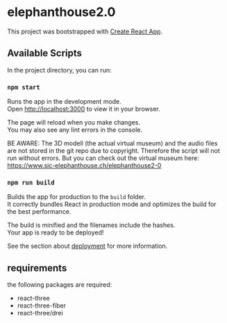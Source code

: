 # elephanthouse2.0

This project was bootstrapped with [Create React App](https://github.com/facebook/create-react-app).

## Available Scripts

In the project directory, you can run:

### `npm start`

Runs the app in the development mode.\
Open [http://localhost:3000](http://localhost:3000) to view it in your browser. 

The page will reload when you make changes.\
You may also see any lint errors in the console.

BE AWARE: The 3D modell (the actual virtual museum) and the audio files are not stored in the git repo due to copyright. Therefore the script will not run without errors. But you can check out the virtual museum here: https://www.sic-elephanthouse.ch/elephanthouse2-0

### `npm run build`

Builds the app for production to the `build` folder.\
It correctly bundles React in production mode and optimizes the build for the best performance.

The build is minified and the filenames include the hashes.\
Your app is ready to be deployed!

See the section about [deployment](https://facebook.github.io/create-react-app/docs/deployment) for more information.

## requirements

the following packages are required: 
- react-three
- react-three-fiber
- react-three/drei

